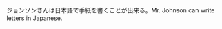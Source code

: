 <tr><td>ジョンソンさんは日本語で手紙を書くことが出来る。<td><tr><tr><td>Mr. Johnson can write letters in Japanese.<td><tr></table>

